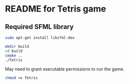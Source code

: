 # README for Tetris game

## Required SFML library

```bash
sudo apt-get install libsfml-dev
```

```bash
mkdir build
cd build
cmake ..
./Tetris
```

May need to grant executable permissions to run the game.

```bash
chmod +x Tetris
```
